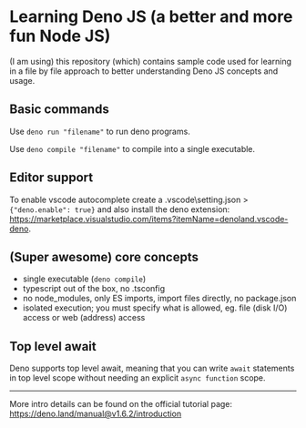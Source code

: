 # Learning Deno JS (a better and more fun Node JS)

(I am using) this repository (which) contains sample code used for learning in a file by file approach to better understanding Deno JS concepts and usage.

## Basic commands

Use `deno run "filename"` to run deno programs.

Use `deno compile "filename"` to compile into a single executable.

## Editor support

To enable vscode autocomplete create a .vscode\setting.json > `{"deno.enable": true}` and also install the deno extension: <https://marketplace.visualstudio.com/items?itemName=denoland.vscode-deno>.

## (**Super awesome**) core concepts

- single executable (`deno compile`)
- typescript out of the box, no .tsconfig
- no node_modules, only ES imports, import files directly, no package.json
- isolated execution; you must specify what is allowed, eg. file (disk I/O) access or web (address) access

## Top level await

Deno supports top level await, meaning that you can write `await` statements in top level scope without needing an explicit `async function` scope.

---
More intro details can be found on the official tutorial page: <https://deno.land/manual@v1.6.2/introduction>
